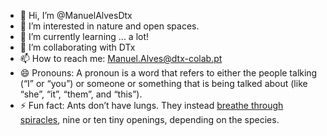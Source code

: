 - 👋 Hi, I’m @ManuelAlvesDtx
- 👀 I’m interested in nature and open spaces.
- 🌱 I’m currently learning ... a lot!
- 💞️ I’m collaborating with DTx
- 📫 How to reach me: Manuel.Alves@dtx-colab.pt
- 😄 Pronouns: A pronoun is a word that refers to either the people talking (“I” or “you”) or someone or something that is being talked about (like “she”, “it”, “them”, and “this”).
- ⚡ Fun fact: Ants don’t have lungs. They instead [breathe through spiracles](https://www.sciencefocus.com/nature/how-do-ants-breathe/), nine or ten tiny openings, depending on the species.

<!---
ManuelAlvesDtx/ManuelAlvesDtx is a ✨ special ✨ repository because its `README.md` (this file) appears on your GitHub profile.
You can click the Preview link to take a look at your changes.
--->
